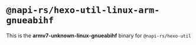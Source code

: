 # `@napi-rs/hexo-util-linux-arm-gnueabihf`

This is the **armv7-unknown-linux-gnueabihf** binary for `@napi-rs/hexo-util`
